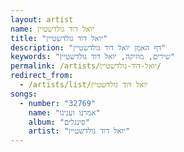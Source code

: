 ```yaml
---
layout: artist
name: יואל דוד גולדשטיין
title: "יואל דוד גולדשטיין"
description: "דף האמן יואל דוד גולדשטיין"
keywords: "שירים, מוזיקה, יואל דוד גולדשטיין"
permalink: /artists/יואל-דוד-גולדשטיין/
redirect_from:
  - /artists/list/יואל דוד גולדשטיין
songs:
  - number: "32769"
    name: "אמרנו וענינו"
    album: "סינגלים"
    artist: "יואל דוד גולדשטיין"
---
```


